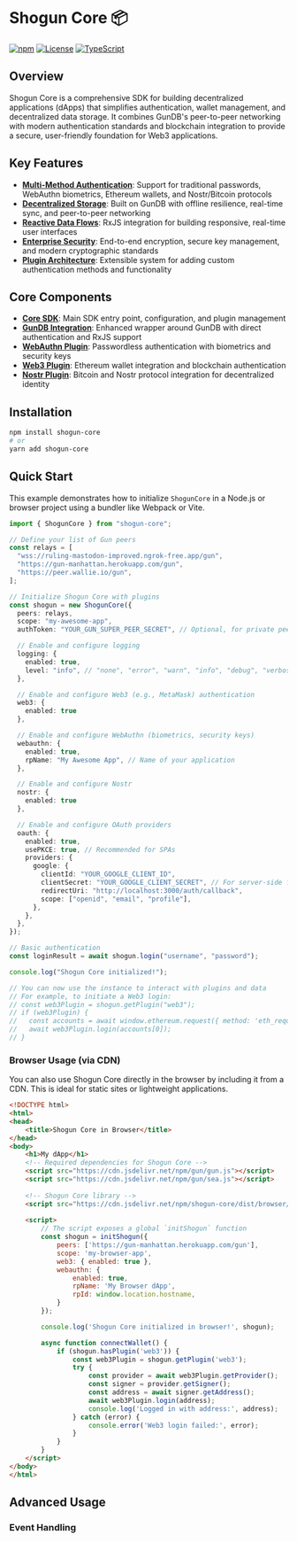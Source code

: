 # Shogun Core 📦

[![npm](https://img.shields.io/badge/npm-v1.3.0-blue)](https://www.npmjs.com/package/shogun-core)
[![License](https://img.shields.io/badge/license-MIT-yellow)](https://opensource.org/licenses/MIT)
[![TypeScript](https://img.shields.io/badge/TypeScript-5.3.3-blue)](https://www.typescriptlang.org/)

## Overview

Shogun Core is a comprehensive SDK for building decentralized applications (dApps) that simplifies authentication, wallet management, and decentralized data storage. It combines GunDB's peer-to-peer networking with modern authentication standards and blockchain integration to provide a secure, user-friendly foundation for Web3 applications.

## Key Features

- **[Multi-Method Authentication](wiki/core.md#authentication)**: Support for traditional passwords, WebAuthn biometrics, Ethereum wallets, and Nostr/Bitcoin protocols
- **[Decentralized Storage](wiki/gundb.md)**: Built on GunDB with offline resilience, real-time sync, and peer-to-peer networking
- **[Reactive Data Flows](wiki/gundb.md#reactive-programming-with-rxjs)**: RxJS integration for building responsive, real-time user interfaces
- **[Enterprise Security](wiki/core.md#security)**: End-to-end encryption, secure key management, and modern cryptographic standards
- **[Plugin Architecture](wiki/core.md#plugin-system)**: Extensible system for adding custom authentication methods and functionality

## Core Components

- **[Core SDK](wiki/core.md)**: Main SDK entry point, configuration, and plugin management
- **[GunDB Integration](wiki/gundb.md)**: Enhanced wrapper around GunDB with direct authentication and RxJS support
- **[WebAuthn Plugin](wiki/webauthn.md)**: Passwordless authentication with biometrics and security keys
- **[Web3 Plugin](wiki/web3.md)**: Ethereum wallet integration and blockchain authentication
- **[Nostr Plugin](wiki/nostr.md)**: Bitcoin and Nostr protocol integration for decentralized identity

## Installation

```bash
npm install shogun-core
# or
yarn add shogun-core
```

## Quick Start

This example demonstrates how to initialize `ShogunCore` in a Node.js or browser project using a bundler like Webpack or Vite.

```typescript
import { ShogunCore } from "shogun-core";

// Define your list of Gun peers
const relays = [
  "wss://ruling-mastodon-improved.ngrok-free.app/gun",
  "https://gun-manhattan.herokuapp.com/gun",
  "https://peer.wallie.io/gun",
];

// Initialize Shogun Core with plugins
const shogun = new ShogunCore({
  peers: relays,
  scope: "my-awesome-app",
  authToken: "YOUR_GUN_SUPER_PEER_SECRET", // Optional, for private peers

  // Enable and configure logging
  logging: {
    enabled: true,
    level: "info", // "none", "error", "warn", "info", "debug", "verbose"
  },

  // Enable and configure Web3 (e.g., MetaMask) authentication
  web3: { 
    enabled: true 
  },

  // Enable and configure WebAuthn (biometrics, security keys)
  webauthn: {
    enabled: true,
    rpName: "My Awesome App", // Name of your application
  },

  // Enable and configure Nostr
  nostr: { 
    enabled: true 
  },

  // Enable and configure OAuth providers
  oauth: {
    enabled: true,
    usePKCE: true, // Recommended for SPAs
    providers: {
      google: {
        clientId: "YOUR_GOOGLE_CLIENT_ID",
        clientSecret: "YOUR_GOOGLE_CLIENT_SECRET", // For server-side flow
        redirectUri: "http://localhost:3000/auth/callback",
        scope: ["openid", "email", "profile"],
      },
    },
  },
});

// Basic authentication
const loginResult = await shogun.login("username", "password");

console.log("Shogun Core initialized!");

// You can now use the instance to interact with plugins and data
// For example, to initiate a Web3 login:
// const web3Plugin = shogun.getPlugin("web3");
// if (web3Plugin) {
//   const accounts = await window.ethereum.request({ method: 'eth_requestAccounts' });
//   await web3Plugin.login(accounts[0]);
// }
```

### Browser Usage (via CDN)

You can also use Shogun Core directly in the browser by including it from a CDN. This is ideal for static sites or lightweight applications.

```html
<!DOCTYPE html>
<html>
<head>
    <title>Shogun Core in Browser</title>
</head>
<body>
    <h1>My dApp</h1>
    <!-- Required dependencies for Shogun Core -->
    <script src="https://cdn.jsdelivr.net/npm/gun/gun.js"></script>
    <script src="https://cdn.jsdelivr.net/npm/gun/sea.js"></script>
    
    <!-- Shogun Core library -->
    <script src="https://cdn.jsdelivr.net/npm/shogun-core/dist/browser/shogun-core.js"></script>
    
    <script>
        // The script exposes a global `initShogun` function
        const shogun = initShogun({
            peers: ['https://gun-manhattan.herokuapp.com/gun'],
            scope: 'my-browser-app',
            web3: { enabled: true },
            webauthn: {
                enabled: true,
                rpName: 'My Browser dApp',
                rpId: window.location.hostname,
            }
        });

        console.log('Shogun Core initialized in browser!', shogun);

        async function connectWallet() {
            if (shogun.hasPlugin('web3')) {
                const web3Plugin = shogun.getPlugin('web3');
                try {
                    const provider = await web3Plugin.getProvider();
                    const signer = provider.getSigner();
                    const address = await signer.getAddress();
                    await web3Plugin.login(address);
                    console.log('Logged in with address:', address);
                } catch (error) {
                    console.error('Web3 login failed:', error);
                }
            }
        }
    </script>
</body>
</html>
```

## Advanced Usage

### Event Handling

```
```